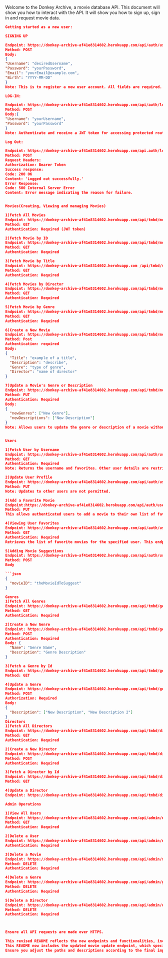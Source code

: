 Welcome to the Donkey Archive, a movie database API. This document will show you how to interact with the API. It will show you how to sign up, sign in and request movie data.

````json
Getting started as a new user:

SIGNING UP

Endpoint: https://donkey-archive-af41e8314602.herokuapp.com/api/auth/users
Method: POST
Body:
{
"Username": "desiredUsername",
"Password": "yourPassword",
"Email": "yourEmail@example.com",
"Birth": "YYYY-MM-DD"
}
Note: This is to register a new user account. All fields are required.

LOG-IN:

Endpoint: https://donkey-archive-af41e8314602.herokuapp.com/api/auth/login
Method: POST
Body:{
"Username": "yourUsername",
"Password": "yourPassword"
}
Note: Authenticate and receive a JWT token for accessing protected routes.

Log Out:

Endpoint: https://donkey-archive-af41e8314602.herokuapp.com/api.auth/logout
Method: POST
Request Headers:
Authorization: Bearer Token
Success response:
Code: 200 OK
Content: 'Logged out successfully.'
Error Response:
Code: 500 Internal Server Error
Content: Error message indicating the reason for failure.


Movies(Creating, Viewing and managing Movies)

1)Fetch All Movies
Endpoint: https://donkey-archive-af41e8314602.herokuapp.com/api/tmbd/movies
Method: GET
Authentication: Required (JWT token)

2)Fetch Movie by ID
Endpoint: https://donkey-archive-af41e8314602.herokuapp.com/api/tmbd/movies/:id
Method: GET
Authentication: Required

3)Fetch Movie by Title
Endpoint: https://donkey-archive-af41e8314602.herokuapp.com /api/tmbd/movies/title/:title
Method: GET
Authentication: Required

4)Fetch Movies by Director
Endpoint: https://donkey-archive-af41e8314602.herokuapp.com/api/tmbd/movies/director/:director
Method: GET
Authentication: Required

5)Fetch Movie by Genre
Endpoint: https://donkey-archive-af41e8314602.herokuapp.com/api/tmbd/movies/genre/:genre
Method: GET
Authentication: Required

6)Create a New Movie
Endpoint: https://donkey-archive-af41e8314602.herokuapp.com/api/tmbd/movies
Method: Post
Authentication: required
Body:
{
  "Title": "example of a title",
  "Description": "describe",
  "Genre": "type of genre",
  "Director": "name of director"
}

7)Update a Movie's Genre or Description
Endpoint: https://donkey-archive-af41e8314602.herokuapp.com/api/tmbd/movies/:id
Method: PUT
Authentication: Required
Body:
{
  "newGenres": ["New Genre"],
  "newDescriptions": ["New Description"]
}
Note: Allows users to update the genre or description of a movie without altering existing data.


Users

1)Fetch User by Username
Endpoint: https://donkey-archive-af41e8314602.herokuapp.com/api/auth/users/:username
Method: GET
Authentication: Required
Note: Returns the username and favorites. Other user details are restricted.

2)Update User Profile
Endpoint: https://donkey-archive-af41e8314602.herokuapp.com/api/auth/users/:username
Method: PUT
Note: Updates to other users are not permitted.

3)Add a Favorite Movie
Endpoint:https://donkey-archive-af41e8314602.herokuapp.com/api/auth/users/:username/movies/:movieId/favorites
Method: PUT
This allows authenticated users to add a movie to their own list of favorites.

4)Viewing User Favorites
Endpoint: https://donkey-archive-af41e8314602.herokuapp.com/api/auth/users/:username/favorites
Method: GET
Authentication: Required
Retrieves the list of favorite movies for the specified user. This endpoint is open to all users for viewing others' favorites but restricts detailed information to the owner of the profile.

5)Adding Movie Suggestions
Endpoint: https://donkey-archive-af41e8314602.herokuapp.com/api/auth/users/:username/suggestions
Method: POST
Body

```json
{
  "movieID": "theMovieIdToSuggest"
}

Genres
1)Fetch All Genres
Endpoint: https://donkey-archive-af41e8314602.herokuapp.com/api/tmbd/genres
Method: GET
Authentication: Required

2)Create a New Genre
Endpoint: https://donkey-archive-af41e8314602.herokuapp.com/api/tmbd/genres
Method: POST
Authentication: Required
Body: {
  "Name": "Genre Name",
  "Description": "Genre Description"
}

3)Fetch a Genre by Id
Endpoint: https://donkey-archive-af41e8314602.herokuapp.com/api/tmbd/genres/:id
Method: GET

4)Update a Genre
Endpoint: https://donkey-archive-af41e8314602.herokuapp.com/api/tmbd/genres/:id
Method: POST
Authorization: Required
Body:
{
  "Description": ["New Description", "New Description 2"]
}
Directors
1)Fetch All Directors
Endpoint: https://donkey-archive-af41e8314602.herokuapp.com/api/tmbd/directors
Method: GET
Authentication: Required

2)Create a New Director
Endpoint: https://donkey-archive-af41e8314602.herokuapp.com/api/tmbd/directors
Method: POST
Authentication: Required

3)Fetch a Director by Id
Endpoint: https://donkey-archive-af41e8314602.herokuapp.com/api/tmbd/directors/:id
Method: GET

4)Update a Director
Endpoint: https://donkey-archive-af41e8314602.herokuapp.com/api/tmbd/directors/:id

Admin Operations

1)View All Users
Endpoint: https://donkey-archive-af41e8314602.herokuapp.com/api/admin/users
Method: GET
Authentication: Required

2)Delete a User
Endpoint: https://donkey-archive-af41e8314602.herokuapp.com/api/admin/users/:username
Authentication: Required

3)Delete a Movie
Endpoint: https://donkey-archive-af41e8314602.herokuapp.com/api/admin/movies/:id
Method: DELETE
Authentication: Required

4)Delete a Genre
Endpoint: https://donkey-archive-af41e8314602.herokuapp.com/api/admin/genres/:id
Method: DELETE
Authentication: Required

5)Delete a Director
Endpoint: https://donkey-archive-af41e8314602.herokuapp.com/api/admin/directors/:id
Method: DELETE
Authentication: Required



Ensure all API requests are made over HTTPS.

This revised README reflects the new endpoints and functionalities, including the more granular control over user data visibility and the addition of movie suggestions.
This README now includes the updated movie update endpoint, which specifically allows users to update a movie's genre or description, ensuring that users cannot remove existing information or make other unrestricted modifications.
Ensure you adjust the paths and descriptions according to the final implementation details of your API.

````
